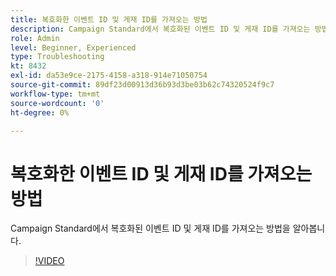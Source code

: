 ```yaml
---
title: 복호화한 이벤트 ID 및 게재 ID를 가져오는 방법
description: Campaign Standard에서 복호화된 이벤트 ID 및 게재 ID를 가져오는 방법을 알아봅니다.
role: Admin
level: Beginner, Experienced
type: Troubleshooting
kt: 8432
exl-id: da53e9ce-2175-4158-a318-914e71050754
source-git-commit: 89df23d00913d36b93d3be03b62c74320524f9c7
workflow-type: tm+mt
source-wordcount: '0'
ht-degree: 0%

---
```


# 복호화한 이벤트 ID 및 게재 ID를 가져오는 방법

Campaign Standard에서 복호화된 이벤트 ID 및 게재 ID를 가져오는 방법을 알아봅니다.

>[!VIDEO](https://video.tv.adobe.com/v/335989?quality=12&learn=on)
